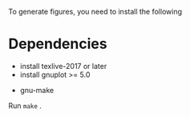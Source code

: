 To generate figures, you need to install the following 

# Dependencies 

- install texlive-2017 or later
- install gnuplot >= 5.0
* gnu-make 

Run `make` .
